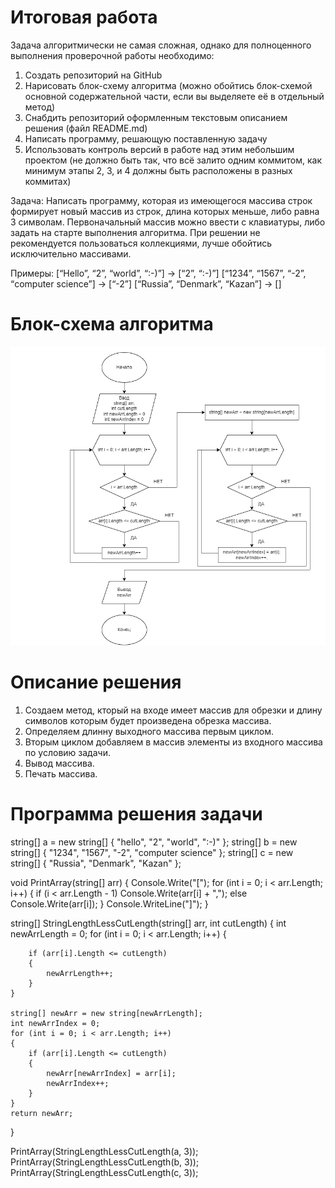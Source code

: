 # Итоговая работа
Задача алгоритмически не самая сложная, однако для полноценного выполнения проверочной работы необходимо:

1. Создать репозиторий на GitHub
2. Нарисовать блок-схему алгоритма (можно обойтись блок-схемой основной содержательной части, если вы выделяете её в отдельный метод)
3. Снабдить репозиторий оформленным текстовым описанием решения (файл README.md)
4. Написать программу, решающую поставленную задачу
5. Использовать контроль версий в работе над этим небольшим проектом (не должно быть так, что всё залито одним коммитом, как минимум этапы 2, 3, и 4 должны быть расположены в разных коммитах)

Задача: Написать программу, которая из имеющегося массива строк формирует новый массив из строк, длина которых меньше, либо равна 3 символам. Первоначальный массив можно ввести с клавиатуры, либо задать на старте выполнения алгоритма. При решении не рекомендуется пользоваться коллекциями, лучше обойтись исключительно массивами.

Примеры:
[“Hello”, “2”, “world”, “:-)”] → [“2”, “:-)”]
[“1234”, “1567”, “-2”, “computer science”] → [“-2”]
[“Russia”, “Denmark”, “Kazan”] → []

# Блок-схема алгоритма
![Блок-схема алгоритма](Algoritm.png)

# Описание решения
1. Создаем метод, кторый на входе имеет массив для обрезки и длину символов которым будет произведена обрезка массива.
2. Определяем длинну выходного массива первым циклом.
3. Вторым циклом добавляем в массив элементы из входного массива по условию задачи.
4. Вывод массива.
5. Печать массива.

# Программа решения задачи

string[] a = new string[] { "hello", "2", "world", ":-)" };
string[] b = new string[] { "1234", "1567", "-2", "computer science" };
string[] c = new string[] { "Russia", "Denmark", "Kazan" };

void PrintArray(string[] arr)
{
    Console.Write("[");
    for (int i = 0; i < arr.Length; i++)
    {
        if (i < arr.Length - 1) Console.Write(arr[i] + ",");
        else Console.Write(arr[i]);
    }
    Console.WriteLine("]");
}

string[] StringLengthLessCutLength(string[] arr, int cutLength)
{
    int newArrLength = 0;
    for (int i = 0; i < arr.Length; i++)
    {

        if (arr[i].Length <= cutLength)
        {
            newArrLength++;
        }
    }

    string[] newArr = new string[newArrLength];
    int newArrIndex = 0;
    for (int i = 0; i < arr.Length; i++)
    {
        if (arr[i].Length <= cutLength)
        {
            newArr[newArrIndex] = arr[i];
            newArrIndex++;
        }
    }
    return newArr;
}

PrintArray(StringLengthLessCutLength(a, 3));
PrintArray(StringLengthLessCutLength(b, 3));
PrintArray(StringLengthLessCutLength(c, 3));